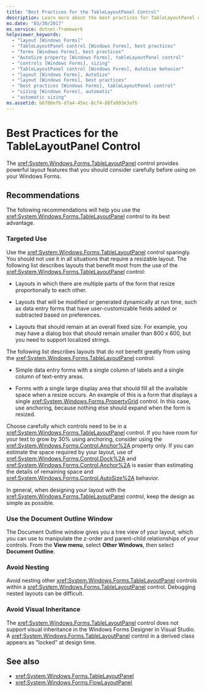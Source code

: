 ```yaml
---
title: "Best Practices for the TableLayoutPanel Control"
description: Learn more about the best practices for TableLayoutPanel control in Windows Forms, which provides powerful layout features that you should consider carefully.
ms.date: "03/30/2017"
ms.service: dotnet-framework
helpviewer_keywords:
  - "layout [Windows Forms]"
  - "TableLayoutPanel control [Windows Forms], best practices"
  - "forms [Windows Forms], best practices"
  - "AutoSize property [Windows Forms], tableLayoutPanel control"
  - "controls [Windows Forms], sizing"
  - "TableLayoutPanel control [Windows Forms], AutoSize behavior"
  - "layout [Windows Forms], AutoSize"
  - "layout [Windows Forms], best practices"
  - "best practices [Windows Forms], tableLayoutPanel control"
  - "sizing [Windows Forms], automatic"
  - "automatic sizing"
ms.assetid: b6706efb-d7a4-45ec-8cf4-08fa993e3afb
---
```

# Best Practices for the TableLayoutPanel Control

The <xref:System.Windows.Forms.TableLayoutPanel> control provides powerful layout features that you should consider carefully before using on your Windows Forms.

## Recommendations

The following recommendations will help you use the <xref:System.Windows.Forms.TableLayoutPanel> control to its best advantage.

### Targeted Use

Use the <xref:System.Windows.Forms.TableLayoutPanel> control sparingly. You should not use it in all situations that require a resizable layout. The following list describes layouts that benefit most from the use of the <xref:System.Windows.Forms.TableLayoutPanel> control:

- Layouts in which there are multiple parts of the form that resize proportionally to each other.

- Layouts that will be modified or generated dynamically at run time, such as data entry forms that have user-customizable fields added or subtracted based on preferences.

- Layouts that should remain at an overall fixed size. For example, you may have a dialog box that should remain smaller than 800 x 600, but you need to support localized strings.

The following list describes layouts that do not benefit greatly from using the <xref:System.Windows.Forms.TableLayoutPanel> control:

- Simple data entry forms with a single column of labels and a single column of text-entry areas.

- Forms with a single large display area that should fill all the available space when a resize occurs. An example of this is a form that displays a single <xref:System.Windows.Forms.PropertyGrid> control. In this case, use anchoring, because nothing else should expand when the form is resized.

Choose carefully which controls need to be in a <xref:System.Windows.Forms.TableLayoutPanel> control. If you have room for your text to grow by 30% using anchoring, consider using the <xref:System.Windows.Forms.Control.Anchor%2A> property only. If you can estimate the space required by your layout, use of <xref:System.Windows.Forms.Control.Dock%2A> and <xref:System.Windows.Forms.Control.Anchor%2A> is easier than estimating the details of remaining space and <xref:System.Windows.Forms.Control.AutoSize%2A> behavior.

In general, when designing your layout with the <xref:System.Windows.Forms.TableLayoutPanel> control, keep the design as simple as possible.

### Use the Document Outline Window

The Document Outline window gives you a tree view of your layout, which you can use to manipulate the z-order and parent-child relationships of your controls. From the **View menu**, select **Other Windows**, then select **Document Outline**.

### Avoid Nesting

Avoid nesting other <xref:System.Windows.Forms.TableLayoutPanel> controls within a <xref:System.Windows.Forms.TableLayoutPanel> control. Debugging nested layouts can be difficult.

### Avoid Visual Inheritance

The <xref:System.Windows.Forms.TableLayoutPanel> control does not support visual inheritance in the Windows Forms Designer in Visual Studio. A <xref:System.Windows.Forms.TableLayoutPanel> control in a derived class appears as "locked" at design time.

## See also

- <xref:System.Windows.Forms.TableLayoutPanel>
- <xref:System.Windows.Forms.FlowLayoutPanel>
